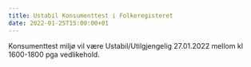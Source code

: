 ```yaml
---
title: Ustabil Konsumenttest i Folkeregisteret 
date: 2022-01-25T15:00:00+01
---
```


Konsumenttest miljø vil være Ustabil/Utilgjengelig 27.01.2022 mellom kl 1600-1800 pga vedlikehold.
